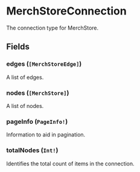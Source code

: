 # MerchStoreConnection

The connection type for MerchStore.

## Fields

### edges (`[MerchStoreEdge]`)
A list of edges.

### nodes (`[MerchStore]`)
A list of nodes.

### pageInfo (`PageInfo!`)
Information to aid in pagination.

### totalNodes (`Int!`)
Identifies the total count of items in the connection.

